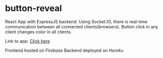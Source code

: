 # button-reveal
React App with ExpressJS backend. Using Socket.IO, there is real-time communication between all connected clients(browsers). Button click in any client changes color in all clients.

Link to app: [Click here](https://button-reveal.web.app/)

Frontend hosted on *Firebase*
Backend deployed on *Heroku*
